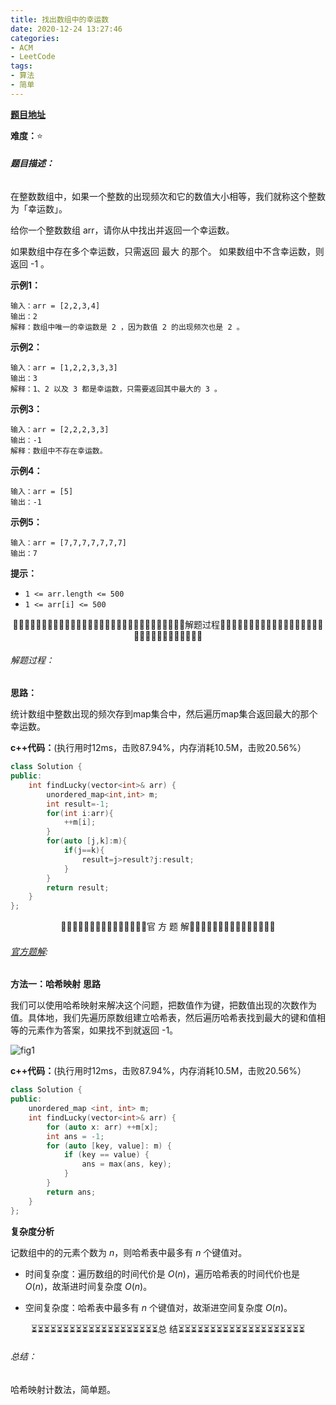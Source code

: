```yaml
---
title: 找出数组中的幸运数
date: 2020-12-24 13:27:46
categories:
- ACM
- LeetCode
tags:
- 算法
- 简单
---
```


**[题目地址](https://leetcode-cn.com/problems/find-lucky-integer-in-an-array/submissions/)**

**难度：**⭐

###### **题目描述：**

在整数数组中，如果一个整数的出现频次和它的数值大小相等，我们就称这个整数为「幸运数」。

给你一个整数数组 arr，请你从中找出并返回一个幸运数。

如果数组中存在多个幸运数，只需返回 最大 的那个。
如果数组中不含幸运数，则返回 -1 。

<!-- more -->

**示例1：**

```
输入：arr = [2,2,3,4]
输出：2
解释：数组中唯一的幸运数是 2 ，因为数值 2 的出现频次也是 2 。
```

**示例2：**

```
输入：arr = [1,2,2,3,3,3]
输出：3
解释：1、2 以及 3 都是幸运数，只需要返回其中最大的 3 。
```

**示例3：**

```
输入：arr = [2,2,2,3,3]
输出：-1
解释：数组中不存在幸运数。
```

**示例4：**

```
输入：arr = [5]
输出：-1
```

**示例5：**

```
输入：arr = [7,7,7,7,7,7,7]
输出：7
```

**提示：**

- `1 <= arr.length <= 500`
- `1 <= arr[i] <= 500`



<center>🙋‍♂️🙋‍♂️🙋‍♂️🙋‍♂️🙋‍♂️🙋‍♂️🙋‍♂️🙋‍♂️🙋‍♂️🙋‍♂️🙋‍♂️🙋‍♂️🙋‍♂️🙋‍♂️🙋‍♂️解题过程🙋‍♂️🙋‍♂️🙋‍♂️🙋‍♂️🙋‍♂️🙋‍♂️🙋‍♂️🙋‍♂️🙋‍♂️🙋‍♂️🙋‍♂️🙋‍♂️🙋‍♂️🙋‍♂️🙋‍♂️</center>

###### 解题过程：

**思路：**

统计数组中整数出现的频次存到map集合中，然后遍历map集合返回最大的那个幸运数。

**c++代码：**(执行用时12ms，击败87.94%，内存消耗10.5M，击败20.56%）

```c++
class Solution {
public:
    int findLucky(vector<int>& arr) {
        unordered_map<int,int> m;
        int result=-1;
        for(int i:arr){
            ++m[i];
        }
        for(auto [j,k]:m){
            if(j==k){
                result=j>result?j:result;
            }
        }
        return result;
    }
};
```



<center>💎💎💎💎💎💎💎💎💎💎💎💎💎💎💎官 方 题 解💎💎💎💎💎💎💎💎💎💎💎💎💎💎💎</center>

###### [官方题解](https://leetcode-cn.com/problems/find-lucky-integer-in-an-array/solution/zhao-chu-shu-zu-zhong-de-xing-yun-shu-by-leetcode-/):

**方法一：哈希映射**
**思路**

我们可以使用哈希映射来解决这个问题，把数值作为键，把数值出现的次数作为值。具体地，我们先遍历原数组建立哈希表，然后遍历哈希表找到最大的键和值相等的元素作为答案，如果找不到就返回 -1。

![fig1](https://assets.leetcode-cn.com/solution-static/1394_fig1.gif)

**c++代码：**(执行用时12ms，击败87.94%，内存消耗10.5M，击败20.56%）

```c++
class Solution {
public:
    unordered_map <int, int> m;
    int findLucky(vector<int>& arr) {
        for (auto x: arr) ++m[x];
        int ans = -1;
        for (auto [key, value]: m) {
            if (key == value) {
                ans = max(ans, key);
            }
        }
        return ans;
    }
};
```

**复杂度分析**

记数组中的的元素个数为 $n$，则哈希表中最多有 $n$ 个键值对。

- 时间复杂度：遍历数组的时间代价是 $O(n)$，遍历哈希表的时间代价也是 $O(n)$，故渐进时间复杂度 $O(n)$。

- 空间复杂度：哈希表中最多有 $n$ 个键值对，故渐进空间复杂度 $O(n)$。




<center>⏳⏳⏳⏳⏳⏳⏳⏳⏳⏳⏳⏳⏳⏳⏳⏳⏳⏳⏳⏳总 结⏳⏳⏳⏳⏳⏳⏳⏳⏳⏳⏳⏳⏳⏳⏳⏳⏳⏳⏳⏳</center>

###### 总结：

哈希映射计数法，简单题。